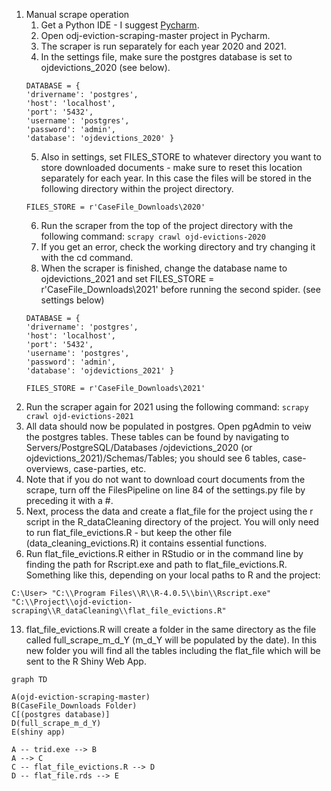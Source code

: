 1. Manual scrape operation
	1. Get a Python IDE - I suggest [Pycharm](https://www.jetbrains.com/pycharm/).
	2. Open odj-eviction-scraping-master project in Pycharm.
	3. The scraper is run separately for each year 2020 and 2021.
	4. In the settings file, make sure the postgres database is set to ojdevictions_2020 (see below).   
	```
	DATABASE = {  
	'drivername': 'postgres',  
	'host': 'localhost',  
	'port': '5432',  
	'username': 'postgres',   
	'password': 'admin',   
	'database': 'ojdevictions_2020' }
	``` 
	5. Also in settings, set FILES_STORE to whatever directory you want to store downloaded documents - make sure to reset this location separately for each year.  In this case the files will be stored in the following directory within the project directory.
	```
	FILES_STORE = r'CaseFile_Downloads\2020'
	```
	6. Run the scraper from the top of the project directory with the following command:
	`scrapy crawl ojd-evictions-2020`
	7. If you get an error, check the working directory and try changing it with the cd command.
	8. When the scraper is finished, change the database name to ojdevictions_2021 and set FILES_STORE = r'CaseFile_Downloads\2021' before running the second spider.  (see settings below)
	```
	DATABASE = {  
	'drivername': 'postgres',  
	'host': 'localhost',  
	'port': '5432',  
	'username': 'postgres',   
	'password': 'admin',   
	'database': 'ojdevictions_2021' }

	FILES_STORE = r'CaseFile_Downloads\2021'
	```
9. Run the scraper again for 2021 using the following command: 
`scrapy crawl ojd-evictions-2021`
10. All data should now be populated in postgres.  Open pgAdmin to veiw the postgres tables.  These tables can be found by navigating to Servers/PostgreSQL/Databases /ojdevictions_2020 (or ojdevictions_2021)/Schemas/Tables; you should see 6 tables, case-overviews, case-parties, etc.
11. Note that if you do not want to download court documents from the scrape, turn off the FilesPipeline on line 84 of the settings.py file by preceding it with a #. 
12. Next, process the data and create a flat_file for the project using the r script in the R_dataCleaning directory of the project.  You will only need to run flat_file_evictions.R - but keep the other file (data_cleaning_evictions.R) it contains essential functions.
13. Run flat_file_evictions.R either in RStudio or in the command line by finding the path for Rscript.exe and path to flat_file_evictions.R.  Something like this, depending on your local paths to R and the project:
```
C:\User> "C:\\Program Files\\R\\R-4.0.5\\bin\\Rscript.exe" "C:\\Project\\ojd-eviction-scraping\\R_dataCleaning\\flat_file_evictions.R"  
```
13. flat_file_evictions.R will create a folder in the same directory as the file called full_scrape_m_d_Y (m_d_Y will be populated by the date).  In this new folder you will find all the tables including the flat_file which will be sent to the R Shiny Web App.

```mermaid
graph TD

A(ojd-eviction-scraping-master)
B(CaseFile_Downloads Folder)
C[(postgres database)]
D(full_scrape_m_d_Y)
E(shiny app)

A -- trid.exe --> B  
A --> C
C -- flat_file_evictions.R --> D
D -- flat_file.rds --> E
```
	
	